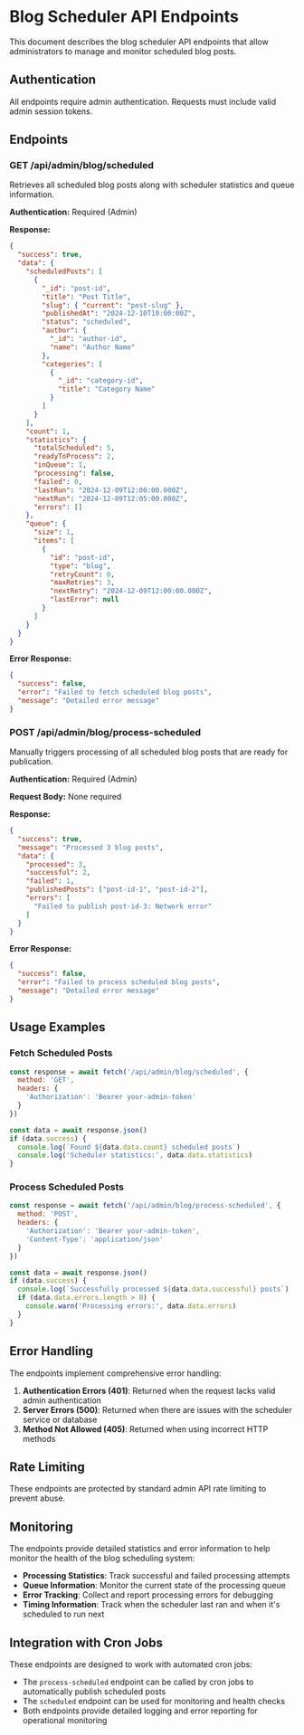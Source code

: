 # Blog Scheduler API Endpoints

This document describes the blog scheduler API endpoints that allow administrators to manage and monitor scheduled blog posts.

## Authentication

All endpoints require admin authentication. Requests must include valid admin session tokens.

## Endpoints

### GET /api/admin/blog/scheduled

Retrieves all scheduled blog posts along with scheduler statistics and queue information.

**Authentication:** Required (Admin)

**Response:**
```json
{
  "success": true,
  "data": {
    "scheduledPosts": [
      {
        "_id": "post-id",
        "title": "Post Title",
        "slug": { "current": "post-slug" },
        "publishedAt": "2024-12-10T10:00:00Z",
        "status": "scheduled",
        "author": {
          "_id": "author-id",
          "name": "Author Name"
        },
        "categories": [
          {
            "_id": "category-id",
            "title": "Category Name"
          }
        ]
      }
    ],
    "count": 1,
    "statistics": {
      "totalScheduled": 5,
      "readyToProcess": 2,
      "inQueue": 1,
      "processing": false,
      "failed": 0,
      "lastRun": "2024-12-09T12:00:00.000Z",
      "nextRun": "2024-12-09T12:05:00.000Z",
      "errors": []
    },
    "queue": {
      "size": 1,
      "items": [
        {
          "id": "post-id",
          "type": "blog",
          "retryCount": 0,
          "maxRetries": 3,
          "nextRetry": "2024-12-09T12:00:00.000Z",
          "lastError": null
        }
      ]
    }
  }
}
```

**Error Response:**
```json
{
  "success": false,
  "error": "Failed to fetch scheduled blog posts",
  "message": "Detailed error message"
}
```

### POST /api/admin/blog/process-scheduled

Manually triggers processing of all scheduled blog posts that are ready for publication.

**Authentication:** Required (Admin)

**Request Body:** None required

**Response:**
```json
{
  "success": true,
  "message": "Processed 3 blog posts",
  "data": {
    "processed": 3,
    "successful": 2,
    "failed": 1,
    "publishedPosts": ["post-id-1", "post-id-2"],
    "errors": [
      "Failed to publish post-id-3: Network error"
    ]
  }
}
```

**Error Response:**
```json
{
  "success": false,
  "error": "Failed to process scheduled blog posts",
  "message": "Detailed error message"
}
```

## Usage Examples

### Fetch Scheduled Posts

```javascript
const response = await fetch('/api/admin/blog/scheduled', {
  method: 'GET',
  headers: {
    'Authorization': 'Bearer your-admin-token'
  }
})

const data = await response.json()
if (data.success) {
  console.log(`Found ${data.data.count} scheduled posts`)
  console.log('Scheduler statistics:', data.data.statistics)
}
```

### Process Scheduled Posts

```javascript
const response = await fetch('/api/admin/blog/process-scheduled', {
  method: 'POST',
  headers: {
    'Authorization': 'Bearer your-admin-token',
    'Content-Type': 'application/json'
  }
})

const data = await response.json()
if (data.success) {
  console.log(`Successfully processed ${data.data.successful} posts`)
  if (data.data.errors.length > 0) {
    console.warn('Processing errors:', data.data.errors)
  }
}
```

## Error Handling

The endpoints implement comprehensive error handling:

1. **Authentication Errors (401)**: Returned when the request lacks valid admin authentication
2. **Server Errors (500)**: Returned when there are issues with the scheduler service or database
3. **Method Not Allowed (405)**: Returned when using incorrect HTTP methods

## Rate Limiting

These endpoints are protected by standard admin API rate limiting to prevent abuse.

## Monitoring

The endpoints provide detailed statistics and error information to help monitor the health of the blog scheduling system:

- **Processing Statistics**: Track successful and failed processing attempts
- **Queue Information**: Monitor the current state of the processing queue
- **Error Tracking**: Collect and report processing errors for debugging
- **Timing Information**: Track when the scheduler last ran and when it's scheduled to run next

## Integration with Cron Jobs

These endpoints are designed to work with automated cron jobs:

- The `process-scheduled` endpoint can be called by cron jobs to automatically publish scheduled posts
- The `scheduled` endpoint can be used for monitoring and health checks
- Both endpoints provide detailed logging and error reporting for operational monitoring